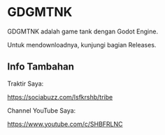 # GDGMTNK
 
GDGMTNK adalah game tank dengan Godot Engine.

Untuk mendownloadnya, kunjungi bagian Releases.

## Info Tambahan

Traktir Saya:

https://sociabuzz.com/lsfkrshb/tribe

Channel YouTube Saya:

https://www.youtube.com/c/SHBFRLNC
